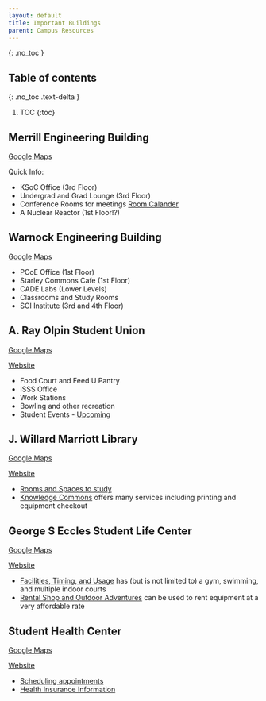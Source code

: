 ```yaml
---
layout: default
title: Important Buildings
parent: Campus Resources
---
```


{: .no_toc }

## Table of contents
{: .no_toc .text-delta }

1. TOC
{:toc}

## Merrill Engineering Building

[Google Maps](https://maps.app.goo.gl/inkiqynzVm5edTbs9) 

Quick Info:

- KSoC Office (3rd Floor)
- Undergrad and Grad Lounge (3rd Floor)
- Conference Rooms for meetings [Room Calander](https://www.cs.utah.edu/resources/meb-room-calendar/)
- A Nuclear Reactor (1st Floor!?)

## Warnock Engineering Building

[Google Maps](https://maps.app.goo.gl/DV2p26AgpvKZ8EdTA) 

- PCoE Office (1st Floor)
- Starley Commons Cafe (1st Floor)
- CADE Labs (Lower Levels)
- Classrooms and Study Rooms
- SCI Institute (3rd and 4th Floor)

## A. Ray Olpin Student Union
[Google Maps](https://maps.app.goo.gl/GPx9f5p1CTK2AZoe6)

[Website](https://union.utah.edu/)

- Food Court and Feed U Pantry
- ISSS Office
- Work Stations
- Bowling and other recreation
- Student Events - [Upcoming](https://union.utah.edu/events-scheduling/upcoming-events/)

## J. Willard Marriott Library
[Google Maps](https://maps.app.goo.gl/WTyx1QckXicywB4J9)

[Website](https://lib.utah.edu/)

- [Rooms and Spaces to study](https://lib.utah.edu/spaces/)
- [Knowledge Commons](https://lib.utah.edu/services/knowledge-commons/index.php) offers many services including printing and equipment checkout

## George S Eccles Student Life Center
[Google Maps](https://maps.app.goo.gl/yToyWT8XnaZmHMqs5)

[Website](https://campusrec.utah.edu/)

- [Facilities, Timing, and Usage](https://campusrec.utah.edu/about/facilities/index.php) has (but is not limited to) a gym, swimming, and multiple indoor courts
- [Rental Shop and Outdoor Adventures](https://campusrec.utah.edu/outdoor-adventures/index.php) can be used to rent equipment at a very affordable rate

## Student Health Center
[Google Maps](https://maps.app.goo.gl/6J7GGFti1VtUMHeC9)

[Website](https://studenthealth.utah.edu/)

- [Scheduling appointments](https://studenthealth.utah.edu/appointments/index.php)
- [Health Insurance Information](https://studenthealth.utah.edu/insurance/index.php)
